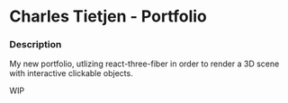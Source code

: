 # Charles Tietjen - Portfolio

### Description

My new portfolio, utlizing react-three-fiber in order to render a 3D scene with interactive clickable objects.

WIP